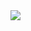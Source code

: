 <img src ="https://github-readme-streak-stats.herokuapp.com?user=myklek&theme=darcula&hide_border=true&background=FFFFFF00">
